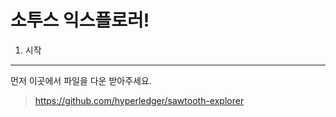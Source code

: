 소투스 익스플로러!
=============
1. 시작
-------------
먼저 이곳에서 파일을 다운 받아주세요. 
> <https://github.com/hyperledger/sawtooth-explorer>
